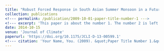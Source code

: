 ```yaml
---
title: "Robust Forced Response in South Asian Summer Monsoon in a Future Climate"
collection: publications
<!--- permalink: /publication/2009-10-01-paper-title-number-1 --->
<!--- excerpt: 'This paper is about the number 1. The number 2 is left for future work.' --->
date: 2014-10-15
venue: 'Journal of Climate'
paperurl: 'https://doi.org/10.1175/JCLI-D-13-00599.1'
<!--- citation: 'Your Name, You. (2009). &quot;Paper Title Number 1.&quot; <i>Journal 1</i>. 1(1).' --->
---
```

<!--- This paper is about the number 1. The number 2 is left for future work. --->

<!---[Download paper here](http://academicpages.github.io/files/paper1.pdf) --->

<!---Recommended citation: Your Name, You. (2009). "Paper Title Number 1." <i>Journal 1</i>. 1(1). --->
